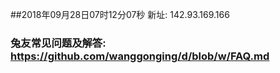 ##2018年09月28日07时12分07秒 新址: 142.93.169.166
### 兔友常见问题及解答: https://github.com/wanggonging/d/blob/w/FAQ.md
